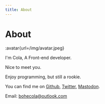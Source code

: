```yaml
---
title: About
---
```


# About

:avatar{url=/img/avatar.jpeg}

I'm Cola, A Front-end developer.

Nice to meet you.

Enjoy programming, but still a rookie.

You can find me on [Github](https://github.com/bohecola), [Twitter](https://twitter.com/bohecola), [Mastodon](https://m.cmx.im/@colax).

Email: [bohecola@outlook.com](mailto:bohecola@outlook.com)